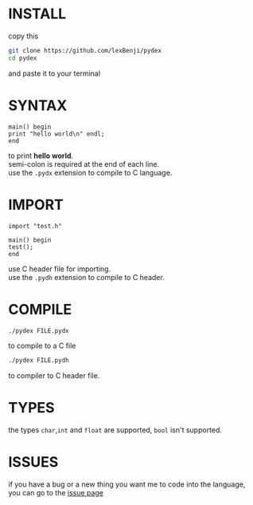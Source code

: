 # INSTALL

copy this
```sh
git clone https://github.com/lexBenji/pydex
cd pydex
```
and paste it to your terminal

# SYNTAX

```pydx
main() begin
print "hello world\n" endl;
end
```
to print **hello world**.<br>
semi-colon is required at the end of each line.<br>
use the `.pydx` extension to compile to C language.

# IMPORT

```pydx
import "test.h"

main() begin
test();
end
```

use C header file for importing.<br>
use the `.pydh` extension to compile to C header.

# COMPILE

```sh
./pydex FILE.pydx
```
to compile to a C file
```sh
./pydex FILE.pydh
```
to compiler to C header file.

# TYPES

the types `char`,`int` and `float` are supported, `bool` isn't supported.

# ISSUES

if you have a bug or a new thing you want me to code into the language, you can go to the [issue page](https://github.com/lexBenji/pydex/issues)
